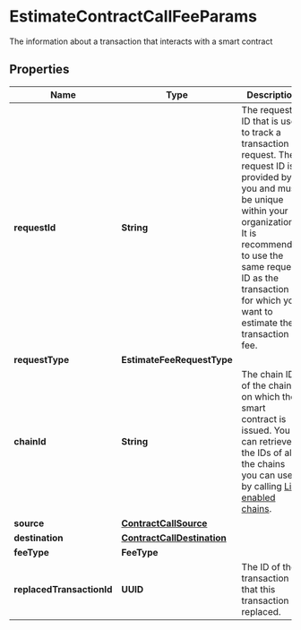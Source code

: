 

# EstimateContractCallFeeParams

The information about a transaction that interacts with a smart contract

## Properties

| Name | Type | Description | Notes |
|------------ | ------------- | ------------- | -------------|
|**requestId** | **String** | The request ID that is used to track a transaction request. The request ID is provided by you and must be unique within your organization. It is recommended to use the same request ID as the transaction for which you want to estimate the transaction fee. |  [optional] |
|**requestType** | **EstimateFeeRequestType** |  |  |
|**chainId** | **String** | The chain ID of the chain on which the smart contract is issued. You can retrieve the IDs of all the chains you can use by calling [List enabled chains](https://www.cobo.com/developers/v2/api-references/wallets/list-enabled-chains). |  |
|**source** | [**ContractCallSource**](ContractCallSource.md) |  |  |
|**destination** | [**ContractCallDestination**](ContractCallDestination.md) |  |  |
|**feeType** | **FeeType** |  |  [optional] |
|**replacedTransactionId** | **UUID** | The ID of the transaction that this transaction replaced. |  [optional] |



